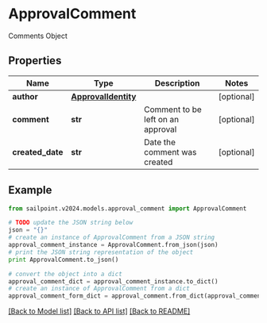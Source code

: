 # ApprovalComment

Comments Object

## Properties

Name | Type | Description | Notes
------------ | ------------- | ------------- | -------------
**author** | [**ApprovalIdentity**](ApprovalIdentity.md) |  | [optional] 
**comment** | **str** | Comment to be left on an approval | [optional] 
**created_date** | **str** | Date the comment was created | [optional] 

## Example

```python
from sailpoint.v2024.models.approval_comment import ApprovalComment

# TODO update the JSON string below
json = "{}"
# create an instance of ApprovalComment from a JSON string
approval_comment_instance = ApprovalComment.from_json(json)
# print the JSON string representation of the object
print ApprovalComment.to_json()

# convert the object into a dict
approval_comment_dict = approval_comment_instance.to_dict()
# create an instance of ApprovalComment from a dict
approval_comment_form_dict = approval_comment.from_dict(approval_comment_dict)
```
[[Back to Model list]](../README.md#documentation-for-models) [[Back to API list]](../README.md#documentation-for-api-endpoints) [[Back to README]](../README.md)


